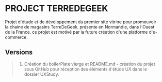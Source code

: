 # PROJECT TERREDEGEEK

Projet d'étude et de développement du premier site vitrine pour promouvoir la chaine de magasins TerreDeGeek, présente en Normandie, dans l'Ouest de la France. ce projet est motivé par la future création d'une platforme d'e-commerce.

## Versions

> 1. Création du boilerPlate vierge et README.md - création du projet sous GitHub pour réception des éléments d'étude UX dans le dossier UXStudy.
